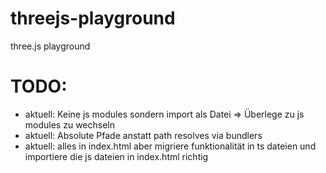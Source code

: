 # threejs-playground
three.js playground


# TODO:
* aktuell: Keine js modules sondern import als Datei => Überlege zu js modules zu wechseln
* aktuell: Absolute Pfade anstatt path resolves via bundlers
* aktuell: alles in index.html aber migriere funktionalität in ts dateien und importiere die js dateien in index.html richtig